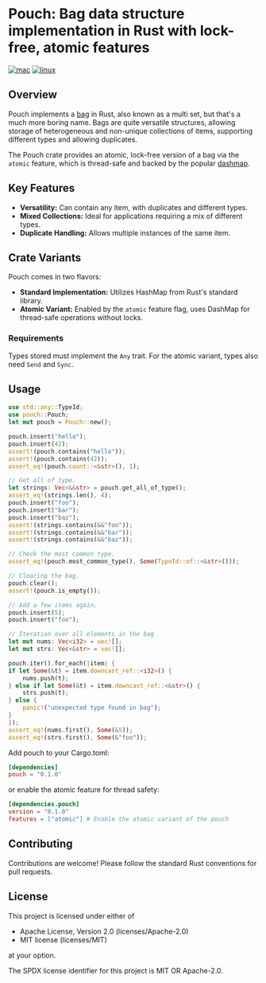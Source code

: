 # Pouch: Bag data structure implementation in Rust with lock-free, atomic features
[![mac](https://github.com/rauljordan/pouch/actions/workflows/mac.yml/badge.svg)](https://github.com/rauljordan/pouch/actions/workflows/mac.yml)
[![linux](https://github.com/rauljordan/pouch/actions/workflows/linux.yml/badge.svg)](https://github.com/rauljordan/pouch/actions/workflows/linux.yml)

## Overview

Pouch implements a [bag](https://www.cs.umd.edu/class/spring2017/cmsc132-050X/projects/BagsAndDenseTrees/doc/student_classes/Bag.html) in Rust, also known as a multi set, but that's a much more boring name. Bags are quite versatile structures, allowing storage of heterogeneous and non-unique collections of items, supporting different types and allowing duplicates.

The Pouch crate provides an atomic, lock-free version of a bag via the `atomic` feature, which is thread-safe and backed by the popular [dashmap](https://github.com/xacrimon/dashmap).

## Key Features

- **Versatility:** Can contain any item, with duplicates and different types.
- **Mixed Collections:** Ideal for applications requiring a mix of different types.
- **Duplicate Handling:** Allows multiple instances of the same item.

## Crate Variants

Pouch comes in two flavors:

- **Standard Implementation:** Utilizes HashMap from Rust's standard library.
- **Atomic Variant:** Enabled by the `atomic` feature flag, uses DashMap for thread-safe operations without locks.

### Requirements

Types stored must implement the `Any` trait. For the atomic variant, types also need `Send` and `Sync`.

## Usage 

```rust
use std::any::TypeId;
use pouch::Pouch;
let mut pouch = Pouch::new();

pouch.insert("hello");
pouch.insert(42);
assert!(pouch.contains("hello"));
assert!(pouch.contains(42));
assert_eq!(pouch.count::<&str>(), 1);

// Get all of type.
let strings: Vec<&&str> = pouch.get_all_of_type();
assert_eq!(strings.len(), 4);
pouch.insert("foo");
pouch.insert("bar");
pouch.insert("baz");
assert!(strings.contains(&&"foo"));
assert!(strings.contains(&&"bar"));
assert!(strings.contains(&&"baz"));

// Check the most common type.
assert_eq!(pouch.most_common_type(), Some(TypeId::of::<&str>()));

// Clearing the bag.
pouch.clear();
assert!(pouch.is_empty());

// Add a few items again.
pouch.insert(5);
pouch.insert("foo");

// Iteration over all elements in the bag
let mut nums: Vec<i32> = vec![];
let mut strs: Vec<&str> = vec![];

pouch.iter().for_each(|item| {
if let Some(&t) = item.downcast_ref::<i32>() {
    nums.push(t);
} else if let Some(&t) = item.downcast_ref::<&str>() {
    strs.push(t);
} else {
    panic!("unexpected type found in bag");
}
});
assert_eq!(nums.first(), Some(&5));
assert_eq!(strs.first(), Some(&"foo"));
```

Add pouch to your Cargo.toml:

```toml
[dependencies]
pouch = "0.1.0"
```

or enable the atomic feature for thread safety:

```toml
[dependencies.pouch]
version = "0.1.0"
features = ["atomic"] # Enable the atomic variant of the pouch
```

## Contributing

Contributions are welcome! Please follow the standard Rust conventions for pull requests.

## License

This project is licensed under either of

- Apache License, Version 2.0 (licenses/Apache-2.0)
- MIT license (licenses/MIT)

at your option.

The SPDX license identifier for this project is MIT OR Apache-2.0.